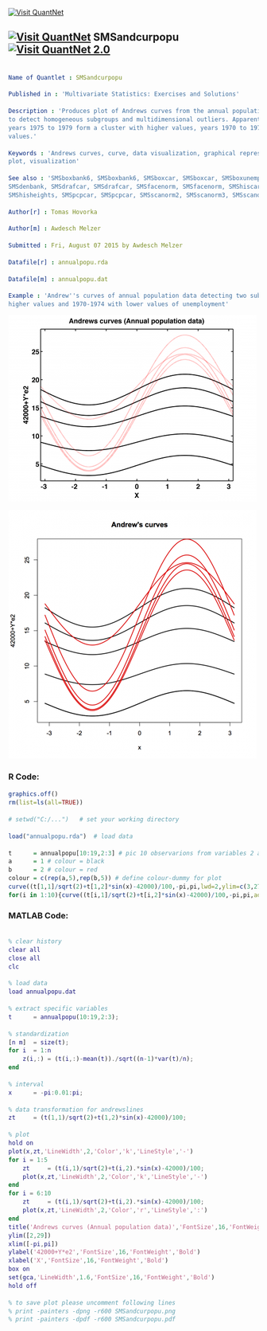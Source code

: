 
[<img src="https://github.com/QuantLet/Styleguide-and-FAQ/blob/master/pictures/banner.png" width="880" alt="Visit QuantNet">](http://quantlet.de/index.php?p=info)

## [<img src="https://github.com/QuantLet/Styleguide-and-Validation-procedure/blob/master/pictures/qloqo.png" alt="Visit QuantNet">](http://quantlet.de/) **SMSandcurpopu** [<img src="https://github.com/QuantLet/Styleguide-and-Validation-procedure/blob/master/pictures/QN2.png" width="60" alt="Visit QuantNet 2.0">](http://quantlet.de/d3/ia)

```yaml

Name of Quantlet : SMSandcurpopu

Published in : 'Multivariate Statistics: Exercises and Solutions'

Description : 'Produces plot of Andrews curves from the annual population dataset (annualpopu.rda)
to detect homogeneous subgroups and multidimensional outliers. Apparently, there are 2 subgroups,
years 1975 to 1979 form a cluster with higher values, years 1970 to 1974 form a group with lower
values.'

Keywords : 'Andrews curves, curve, data visualization, graphical representation, multi-dimensional,
plot, visualization'

See also : 'SMSboxbank6, SMSboxbank6, SMSboxcar, SMSboxcar, SMSboxunemp, SMSboxunemp, SMSdenbank,
SMSdenbank, SMSdrafcar, SMSdrafcar, SMSfacenorm, SMSfacenorm, SMShiscar, SMShiscar, SMShisheights,
SMShisheights, SMSpcpcar, SMSpcpcar, SMSscanorm2, SMSscanorm3, SMSscanorm3, SMSscapopu, SMSscapopu'

Author[r] : Tomas Hovorka

Author[m] : Awdesch Melzer

Submitted : Fri, August 07 2015 by Awdesch Melzer

Datafile[r] : annualpopu.rda

Datafile[m] : annualpopu.dat

Example : 'Andrew''s curves of annual population data detecting two subgroups: 1975-1979 with
higher values and 1970-1974 with lower values of unemployment'

```

![Picture1](SMSandcurpopu_m.png)

![Picture2](SMSandcurpopu_r.png)


### R Code:
```r
graphics.off()
rm(list=ls(all=TRUE))

# setwd("C:/...")   # set your working directory

load("annualpopu.rda")  # load data

t      = annualpopu[10:19,2:3] # pic 10 observarions from variables 2 and 3
a      = 1 # colour = black
b      = 2 # colour = red
colour = c(rep(a,5),rep(b,5)) # define colour-dummy for plot 
curve((t[1,1]/sqrt(2)+t[1,2]*sin(x)-42000)/100,-pi,pi,lwd=2,ylim=c(3,27),ylab="42000+Y*e2",main="Andrew's curves")
for(i in 1:10){curve((t[i,1]/sqrt(2)+t[i,2]*sin(x)-42000)/100,-pi,pi,add=TRUE,lwd=2,col=colour[i])}

```

### MATLAB Code:
```matlab

% clear history
clear all
close all
clc

% load data
load annualpopu.dat

% extract specific variables
t      = annualpopu(10:19,2:3);

% standardization
[n m]  = size(t);
for i  = 1:n
    z(i,:) = (t(i,:)-mean(t))./sqrt((n-1)*var(t)/n);
end

% interval
x      = -pi:0.01:pi;

% data transformation for andrewslines
zt     = (t(1,1)/sqrt(2)+t(1,2)*sin(x)-42000)/100;

% plot
hold on
plot(x,zt,'LineWidth',2,'Color','k','LineStyle','-') 
for i = 1:5
    zt     = (t(i,1)/sqrt(2)+t(i,2).*sin(x)-42000)/100;
    plot(x,zt,'LineWidth',2,'Color','k','LineStyle','-')
end
for i = 6:10
    zt     = (t(i,1)/sqrt(2)+t(i,2).*sin(x)-42000)/100;
    plot(x,zt,'LineWidth',2,'Color','r','LineStyle',':')
end
title('Andrews curves (Annual population data)','FontSize',16,'FontWeight','Bold')
ylim([2,29])
xlim([-pi,pi])
ylabel('42000+Y*e2','FontSize',16,'FontWeight','Bold')
xlabel('X','FontSize',16,'FontWeight','Bold')
box on
set(gca,'LineWidth',1.6,'FontSize',16,'FontWeight','Bold')
hold off

% to save plot please uncomment following lines 
% print -painters -dpng -r600 SMSandcurpopu.png
% print -painters -dpdf -r600 SMSandcurpopu.pdf

```
